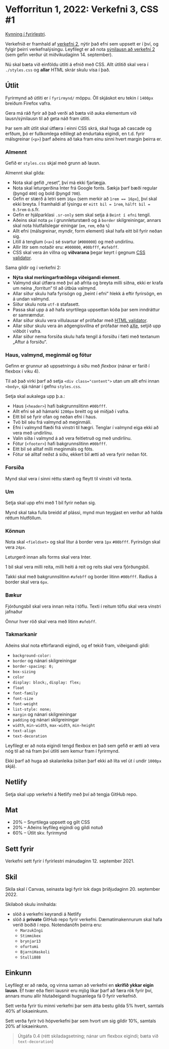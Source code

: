 # Vefforritun 1, 2022: Verkefni 3, CSS #1

[Kynning í fyrirlestri](https://youtu.be/GCs3G7HkRmA).

Verkefnið er framhald af [verkefni 2](https://github.com/vefforritun/vef1-2022-v2), nýtir það efni sem uppsett er í því, og fylgir þeirri verkefnalýsingu. Leyfilegt er að nota [sýnilausn að verkefni 2](https://github.com/vefforritun/vef1-2022-v2-synilausn) (sem gefin verður út miðvikudaginn 14. september).

Nú skal bæta við einföldu útliti á efnið með CSS. Allt útlitið skal vera í `./styles.css` og **allar** HTML skrár skulu vísa í það.

## Útlit

Fyrirmynd að útliti er í `fyrirmynd/` möppu. Öll skjáskot eru tekin í `1400px` breiðum Firefox vafra.

Gera má ráð fyrir að það verði að bæta við auka elementum við lausn/sýnilausn til að geta náð fram útliti.

Þar sem allt útlit skal útfæra í einni CSS skrá, skal huga að cascade og erfðum, þó er fullkomlega eðlilegt að endurtaka eigindi, en t.d. fyrir málsgreinar (`<p>`) þarf aðeins að taka fram einu sinni hvert margin þeirra er.

### Almennt

Gefið er `styles.css` skjal með grunn að lausn.

Almennt skal gilda:

* Nota skal gefið „reset“, því má ekki fjarlægja.
* Nota skal leturgerðina Inter frá Google fonts. Sækja þarf bæði regular (þyngd `400`) og bold (þyngd `700`).
* Gefin er stærð á letri sem `16px` (sem merkir að `1rem == 16px`), því skal ekki breyta. Í framhaldi af lýsingu er `eitt bil = 1rem`, `hálft bil = 0.5rem` o.s.fr.
* Gefin er hjálparklasi `.sr-only` sem skal setja á `Beint í efni` tengil.
* Aðeins skal nota `px` í grunnleturstærð og á `border` skilgreiningar, annars skal nota hlutfallslegar einingar (`em`, `rem`, eða `%`)
* Allt efni (málsgreinar, myndir, form element) skal hafa eitt bil fyrir neðan sig.
* Litill á tenglum (`<a>`) sé svartur (`#000000`) og með undirlínu.
* Allir litir sem notaðir eru: `#000000`, `#00bfff`, `#afebff`.
* CSS skal vera án villna og **viðvarana** þegar keyrt í gegnum [CSS validator](https://jigsaw.w3.org/css-validator/).

Sama gildir og í verkefni 2:

* **Nýta skal merkingarfræðilega viðeigandi element**.
* Valmynd skal útfæra með því að afrita og breyta milli síðna, ekki er krafa um neina „forritun“ til að útbúa valmynd.
* Allar síður skulu hafa fyrisögn og „beint í efni“ hlekk á eftir fyrirsögn, en á undan valmynd.
* Síður skulu nota `utf-8` stafasett.
* Passa skal upp á að hafa snyrtilega uppsettan kóða þar sem inndráttur er samræmdur.
* Allar síður skulu vera villulausar ef prófaðar með [HTML validator](https://validator.w3.org/).
* Allar síður skulu vera án aðgengisvillna ef prófaðar með [aXe](https://www.deque.com/axe/), setjið upp viðbót í vafra.
* Allar síður nema forsíða skulu hafa tengil á forsíðu í fæti með textanum „Aftur á forsíðu“.

### Haus, valmynd, meginmál og fótur

Gefinn er grunnur að uppsetningu á síðu með _flexbox_ (nánar er farið í flexbox í viku 4).

Til að það virki þarf að setja `<div class="content">` utan um allt efni innan `<body>`, sjá nánar í gefnu `styles.css`.

Setja skal aukalega upp þ.a.:

* Haus (`<header>`) hafi bakgrunnslitinn `#00bfff`.
* Allt efni sé að hámarki `1200px` breitt og sé miðjað í vafra.
* Eitt bil sé fyrir ofan og neðan efni í haus.
* Tvö bil séu frá valmynd að meginmáli.
* Efni í valmynd flæði frá vinstri til hægri. Tenglar í valmynd eiga ekki að vera með undirlínu.
* Valin síða í valmynd á að vera feitletruð og með undirlínu.
* Fótur (`<footer>`) hafi bakgrunnslitinn `#00bfff`.
* Eitt bil sé alltaf milli meginmáls og fóts.
* Fótur sé alltaf neðst á síðu, ekkert bil ætti að vera fyrir neðan fót.

### Forsíða

Mynd skal vera í sinni réttu stærð og fleytt til vinstri við texta.

### Um

Setja skal upp efni með 1 bil fyrir neðan sig.

Mynd skal taka fulla breidd af plássi, mynd mun teygjast en verður að halda réttum hlutföllum.

### Könnun

Nota skal `<fieldset>` og skal litur á border vera `1px` `#00bfff`. Fyrirsögn skal vera `24px`.

Leturgerð innan alls forms skal vera Inter.

1 bil skal vera milli reita, milli heiti á reit og reits skal vera fjórðungsbil.

Takki skal með bakgrunnslitinn `#afebff` og border litinn `#00bfff`. Radíus á border skal vera `6px`.

### Bækur

Fjórðungsbil skal vera innan reita í töflu. Texti í reitum töflu skal vera vinstri jafnaður

Önnur hver röð skal vera með litinn `#afebff`.

### Takmarkanir

Aðeins skal nota eftirfarandi eigindi, og ef tekið fram, viðeigandi gildi:

* `background-color:`
* `border` og nánari skilgreiningar
* `border-spacing: 0;`
* `box-sizing`
* `color`
* `display: block;`, `display: flex;`
* `float`
* `font-family`
* `font-size`
* `font-weight`
* `list-style: none;`
* `margin` og nánari skilgreiningar
* `padding` og nánari skilgreiningar
* `width`, `min-width`, `max-width`, `min-height`
* `text-align`
* `text-decoration`

Leyfilegt er að nota eigindi tengd flexbox en það sem gefið er ætti að vera nóg til að ná fram því útliti sem kemur fram í fyrirmynd.

Ekki þarf að huga að skalanleika (síðan þarf ekki að líta vel út í undir `1000px` skjá).

## Netlify

Setja skal upp verkefni á Netlify með því að tengja GitHub repo.

## Mat

* 20% – Snyrtilega uppsett og gilt CSS
* 20% – Aðeins leyfileg eigindi og gildi notuð
* 60% – Útlit skv. fyrirmynd

## Sett fyrir

Verkefni sett fyrir í fyrirlestri mánudaginn 12. september 2021.

## Skil

Skila skal í Canvas, seinasta lagi fyrir lok dags þriðjudaginn 20. september 2022.

Skilaboð skulu innihalda:

* slóð á verkefni keyrandi á Netlify
* slóð á **private** GitHub repo fyrir verkefni. Dæmatímakennurum skal hafa verið boðið í repo. Notendanöfn þeirra eru:
  * `MarzukIngi`
  * `Stimmikex`
  * `brynjar13`
  * `ofurtumi`
  * `BjarniHaskoli`
  * `Stulli888`

## Einkunn

Leyfilegt er að ræða, og vinna saman að verkefni en **skrifið ykkar eigin lausn**. Ef tvær eða fleiri lausnir eru mjög líkar þarf að færa rök fyrir því, annars munu allir hlutaðeigandi hugsanlega fá 0 fyrir verkefnið.

Sett verða fyrir tíu minni verkefni þar sem átta bestu gilda 5% hvert, samtals 40% af lokaeinkunn.

Sett verða fyrir tvö hópverkefni þar sem hvort um sig gildir 10%, samtals 20% af lokaeinkunn.

> Útgáfa 0.4 (rétt skiladagsetning; nánar um flexbox eigindi; bæta við `text-decoration`)
